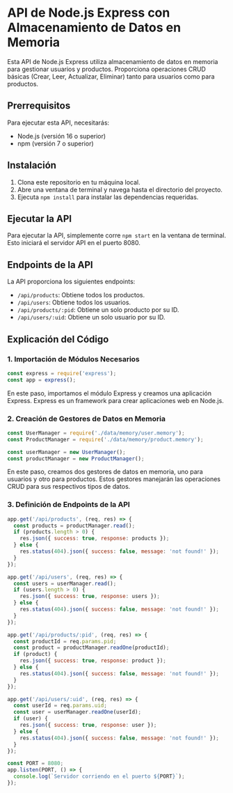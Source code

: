  # API de Node.js Express con Almacenamiento de Datos en Memoria

Esta API de Node.js Express utiliza almacenamiento de datos en memoria para gestionar usuarios y productos. Proporciona operaciones CRUD básicas (Crear, Leer, Actualizar, Eliminar) tanto para usuarios como para productos.

## Prerrequisitos

Para ejecutar esta API, necesitarás:

- Node.js (versión 16 o superior)
- npm (versión 7 o superior)

## Instalación

1. Clona este repositorio en tu máquina local.
2. Abre una ventana de terminal y navega hasta el directorio del proyecto.
3. Ejecuta `npm install` para instalar las dependencias requeridas.

## Ejecutar la API

Para ejecutar la API, simplemente corre `npm start` en la ventana de terminal. Esto iniciará el servidor API en el puerto 8080.

## Endpoints de la API

La API proporciona los siguientes endpoints:

- `/api/products`: Obtiene todos los productos.
- `/api/users`: Obtiene todos los usuarios.
- `/api/products/:pid`: Obtiene un solo producto por su ID.
- `/api/users/:uid`: Obtiene un solo usuario por su ID.

## Explicación del Código

### 1. Importación de Módulos Necesarios

```javascript
const express = require('express');
const app = express();
```

En este paso, importamos el módulo Express y creamos una aplicación Express. Express es un framework para crear aplicaciones web en Node.js.

### 2. Creación de Gestores de Datos en Memoria

```javascript
const UserManager = require('./data/memory/user.memory'); 
const ProductManager = require('./data/memory/product.memory'); 

const userManager = new UserManager();
const productManager = new ProductManager();
```

En este paso, creamos dos gestores de datos en memoria, uno para usuarios y otro para productos. Estos gestores manejarán las operaciones CRUD para sus respectivos tipos de datos.

### 3. Definición de Endpoints de la API

```javascript
app.get('/api/products', (req, res) => {
  const products = productManager.read();
  if (products.length > 0) {
    res.json({ success: true, response: products });
  } else {
    res.status(404).json({ success: false, message: 'not found!' });
  }
});

app.get('/api/users', (req, res) => {
  const users = userManager.read();
  if (users.length > 0) {
    res.json({ success: true, response: users });
  } else {
    res.status(404).json({ success: false, message: 'not found!' });
  }
});

app.get('/api/products/:pid', (req, res) => {
  const productId = req.params.pid;
  const product = productManager.readOne(productId);
  if (product) {
    res.json({ success: true, response: product });
  } else {
    res.status(404).json({ success: false, message: 'not found!' });
  }
});

app.get('/api/users/:uid', (req, res) => {
  const userId = req.params.uid;
  const user = userManager.readOne(userId);
  if (user) {
    res.json({ success: true, response: user });
  } else {
    res.status(404).json({ success: false, message: 'not found!' });
  }
});

const PORT = 8080; 
app.listen(PORT, () => {
  console.log(`Servidor corriendo en el puerto ${PORT}`);
});
